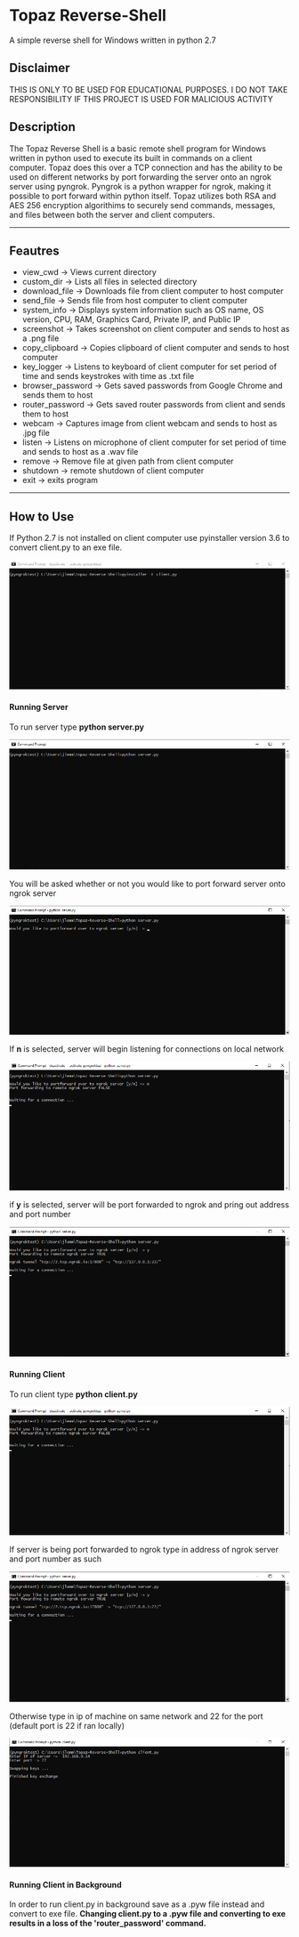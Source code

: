# Topaz Reverse-Shell


A simple reverse shell for Windows written in python 2.7

## Disclaimer 

THIS IS ONLY TO BE USED FOR EDUCATIONAL PURPOSES. I DO NOT TAKE RESPONSIBILITY IF THIS PROJECT IS USED FOR MALICIOUS ACTIVITY


## Description
The Topaz Reverse Shell is a basic remote shell program for Windows written in python used to execute its built in commands on a client computer. Topaz does this over a TCP connection and has the ability to be used on different networks by port forwarding the server onto an ngrok server using pyngrok. Pyngrok is a python wrapper for ngrok, making it possible to port forward within python itself. Topaz utilizes both RSA and AES 256 encryption algorithims to securely send commands, messages, and files between both the server and client computers.

---

## Feautres
- view_cwd -> Views current directory 
- custom_dir -> Lists all files in selected directory 
- download_file -> Downloads file from client computer to host computer
- send_file -> Sends file from host computer to client computer
- system_info -> Displays system information such as OS name, OS version, CPU, RAM, Graphics Card, Private IP, and Public IP
- screenshot -> Takes screenshot on client computer and sends to host as a .png file
- copy_clipboard -> Copies clipboard of client computer and sends to host computer
- key_logger -> Listens to keyboard of client computer for set period of time and sends keystrokes with time as .txt file
- browser_password -> Gets saved passwords from Google Chrome and sends them to host
- router_password -> Gets saved router passwords from client and sends them to host
- webcam -> Captures image from client webcam and sends to host as .jpg file
- listen -> Listens on microphone of client computer for set period of time and sends to host as a .wav file
- remove -> Remove file at given path from client computer
- shutdown -> remote shutdown of client computer
- exit -> exits program

---


## How to Use

If Python 2.7 is not installed on client computer use pyinstaller version 3.6 to convert client.py to an exe file. 

![Converting client.py to exe file](/pictures/screenshot0.png)


#### Running Server 

To run server type **python server.py**

![Running server.py](/pictures/screenshot4.png)

You will be asked whether or not you would like to port forward server onto ngrok server 

![Prompt to port forward to ngrok](/pictures/screenshot5.png)

If **n** is selected, server will begin listening for connections on local network 

![Listening on local network](/pictures/screenshot1.png)

if **y** is selected, server will be port forwarded to ngrok and pring out address and port number

![Server listening on ngrok server](/pictures/screenshot8.png)




#### Running Client

To run client type **python client.py** 

![Running client.py](/pictures/screenshot1.png)

If server is being port forwarded to ngrok type in address of ngrok server and port number as such

![Connecting client.py to ngrok server](/pictures/screenshot8.png)

Otherwise type in ip of machine on same network and 22 for the port (default port is 22 if ran locally)

![Connecting to client.py within same network](/pictures/screenshot2.png)



#### Running Client in Background 

In order to run client.py in background save as a .pyw file instead and convert to exe file. **Changing client.py to a .pyw file and converting to exe results in a loss of the 'router_password' command.**


